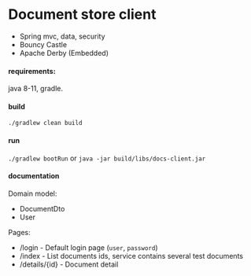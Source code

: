 # Document store client

* Spring mvc, data, security
* Bouncy Castle
* Apache Derby (Embedded)

#### requirements:
java 8-11, gradle.

#### build
`./gradlew clean build`

#### run
`./gradlew bootRun` or `java -jar build/libs/docs-client.jar`

#### documentation

Domain model:
* DocumentDto
* User

Pages:
* /login - Default login page (`user`, `password`)
* /index - List documents ids, service contains several test documents
* /details/{id} - Document detail

